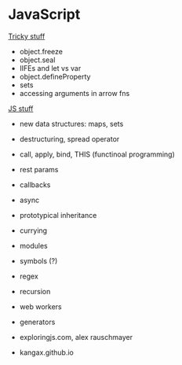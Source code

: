 # JavaScript


[Tricky stuff](https://www.youtube.com/watch?v=qsNxdukPc2U)
- object.freeze
- object.seal
- IIFEs and let vs var
- object.defineProperty
- sets
- accessing arguments in arrow fns

[JS stuff](https://www.youtube.com/watch?v=gflV5llbsL0)
- new data structures: maps, sets
- destructuring, spread operator
- call, apply, bind, THIS (functinoal programming)
- rest params
- callbacks
- async
- prototypical inheritance
- currying
- modules
- symbols (?)
- regex
- recursion
- web workers
- generators

- exploringjs.com, alex rauschmayer
- kangax.github.io
